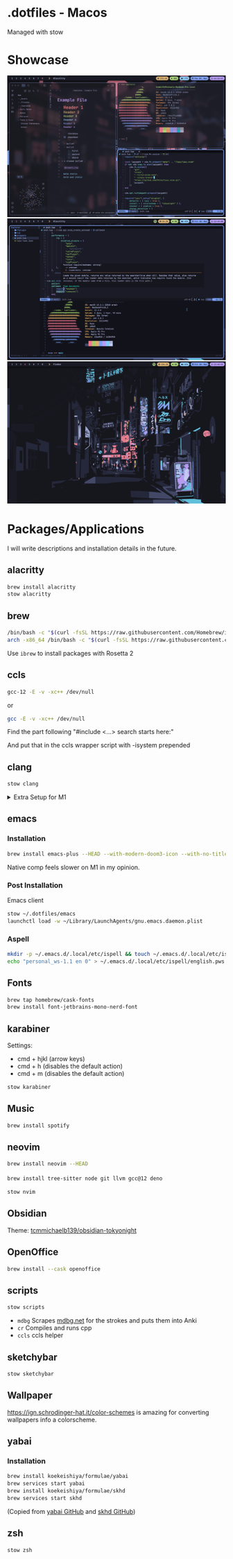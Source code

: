 # .dotfiles - Macos

Managed with stow

# Showcase

![Obsidian, Neovim, Neofetch Desktop](./assets/desktop-full.png)
![Neovim Desktop](./assets/desktop-nvim.png)
![Blank Desktop](./assets/desktop-blank.png)

# Packages/Applications

I will write descriptions and installation details in the future.

## alacritty

```bash
brew install alacritty
stow alacritty
```

## brew

```bash
/bin/bash -c "$(curl -fsSL https://raw.githubusercontent.com/Homebrew/install/HEAD/install.sh)"
arch -x86_64 /bin/bash -c "$(curl -fsSL https://raw.githubusercontent.com/Homebrew/install/master/install.sh)"
```

Use `ibrew` to install packages with Rosetta 2

## ccls

```bash
gcc-12 -E -v -xc++ /dev/null
```

or

```bash
gcc -E -v -xc++ /dev/null
```

Find the part following "#include <...> search starts here:"

And put that in the ccls wrapper script with -isystem prepended

## clang

```bash
stow clang
```

<details>
<summary> Extra Setup for M1 </summary>

If you are getting the response: `In included file: __float128 is not supported on this target`

Comment out the lines in `/opt/homebrew/Cellar/gcc/12.2.0/bin/../lib/gcc/current/gcc/aarch64-apple-darwin22/12/include/stddef.h`

```cpp
#if defined(__i386__) || (__APPLE__ && __aarch64__)
  __float128 __max_align_f128 __attribute__((__aligned__(__alignof(__float128))));
#endif
```

</details>

## emacs

### Installation

```bash
brew install emacs-plus --HEAD --with-modern-doom3-icon --with-no-titlebar
```

Native comp feels slower on M1 in my opinion.

### Post Installation

Emacs client

```bash
stow ~/.dotfiles/emacs
launchctl load -w ~/Library/LaunchAgents/gnu.emacs.daemon.plist
```

### Aspell

```bash
mkdir -p ~/.emacs.d/.local/etc/ispell && touch ~/.emacs.d/.local/etc/ispell/english.pws
echo "personal_ws-1.1 en 0" > ~/.emacs.d/.local/etc/ispell/english.pws
```

## Fonts

```bash
brew tap homebrew/cask-fonts
brew install font-jetbrains-mono-nerd-font
```

## karabiner

Settings:

- cmd + hjkl (arrow keys)
- cmd + h (disables the default action)
- cmd + m (disables the default action)

```bash
stow karabiner
```

## Music

```bash
brew install spotify
```

## neovim

```bash
brew install neovim --HEAD

brew install tree-sitter node git llvm gcc@12 deno
```

```bash
stow nvim
```

## Obsidian

Theme: [tcmmichaelb139/obsidian-tokyonight](https://github.com/tcmmichaelb139/obsidian-tokyonight)

## OpenOffice

```bash
brew install --cask openoffice
```

## scripts

```bash
stow scripts
```

- `mdbg` Scrapes [mdbg.net](https://www.mdbg.net/chinese/dictionary) for the strokes and puts them into Anki
- `cr` Compiles and runs cpp
- `ccls` ccls helper

## sketchybar

```bash
stow sketchybar
```

## Wallpaper

https://ign.schrodinger-hat.it/color-schemes is amazing for converting wallpapers info a colorscheme.

## yabai

### Installation

```bash
brew install koekeishiya/formulae/yabai
brew services start yabai
brew install koekeishiya/formulae/skhd
brew services start skhd
```

(Copied from [yabai GitHub](<https://github.com/koekeishiya/yabai/wiki/Installing-yabai-(latest-release)>) and [skhd GitHub](https://github.com/koekeishiya/skhd))

## zsh

```bash
stow zsh
```
